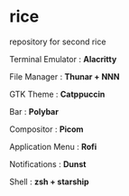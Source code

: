 # rice
repository for second rice

Terminal Emulator : **Alacritty**

File Manager : **Thunar + NNN**
 
GTK Theme : **Catppuccin** 
 
Bar : **Polybar** 

Compositor : **Picom**

Application Menu : **Rofi**

Notifications : **Dunst**

Shell : **zsh + starship**

